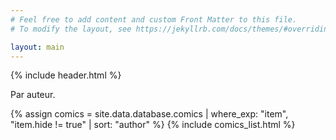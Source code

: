 ```yaml
---
# Feel free to add content and custom Front Matter to this file.
# To modify the layout, see https://jekyllrb.com/docs/themes/#overriding-theme-defaults

layout: main
---
```


{% include header.html %}

Par auteur.

<div id="comics-list">
{% assign comics = site.data.database.comics | where_exp: "item", "item.hide != true" |  sort: "author" %}
{% include comics_list.html %}
</div>